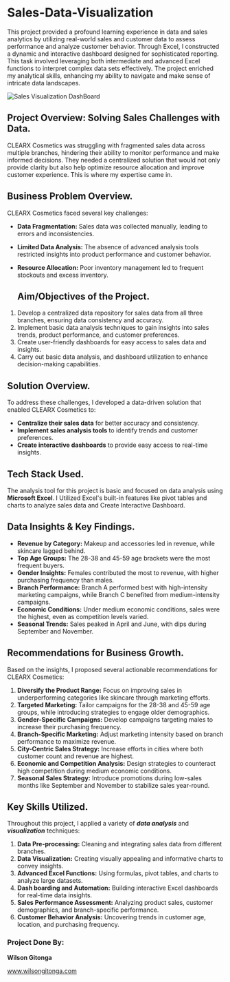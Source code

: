 # Sales-Data-Visualization
This project provided a profound learning experience in data and sales analytics by utilizing real-world sales and customer data to assess performance and analyze customer behavior. Through Excel, I constructed a dynamic and interactive dashboard designed for sophisticated reporting. This task involved leveraging both intermediate and advanced Excel functions to interpret complex data sets effectively. The project enriched my analytical skills, enhancing my ability to navigate and make sense of intricate data landscapes.

![Sales Visualization DashBoard](https://github.com/user-attachments/assets/b814cc9f-00fe-4c86-bfb5-1af40317199b)


## Project Overview: Solving Sales Challenges with Data.
CLEARX Cosmetics was struggling with fragmented sales data across multiple branches, hindering their ability to monitor performance and make informed decisions. They needed a centralized solution that would not only provide clarity but also help optimize resource allocation and improve customer experience. This is where my expertise came in.
## Business Problem Overview.
CLEARX Cosmetics faced several key challenges:
- **Data Fragmentation:** Sales data was collected manually, leading to errors and inconsistencies.
- **Limited Data Analysis:** The absence of advanced analysis tools restricted insights into product performance and customer behavior.
- **Resource Allocation:** Poor inventory management led to frequent stockouts and excess inventory.

  ## Aim/Objectives of the Project.
1. Develop a centralized data repository for sales data from all three branches, ensuring data consistency and accuracy.
2. Implement basic data analysis techniques to gain insights into sales trends, product performance, and customer preferences.
3. Create user-friendly dashboards for easy access to sales data and insights.
4. Carry out basic data analysis, and dashboard utilization to enhance decision-making capabilities.

## Solution Overview.
To address these challenges, I developed a data-driven solution that enabled CLEARX Cosmetics to:
- **Centralize their sales data** for better accuracy and consistency.
- **Implement sales analysis tools** to identify trends and customer preferences.
- **Create interactive dashboards** to provide easy access to real-time insights.
## Tech Stack Used.
The analysis tool for this project is basic and focused on data analysis using **Microsoft Excel**. I Utilized Excel's built-in features like pivot tables and charts to analyze sales data and Create Interactive Dashboard.
## Data Insights & Key Findings.
- **Revenue by Category:** Makeup and accessories led in revenue, while skincare lagged behind.
- **Top Age Groups:** The 28-38 and 45-59 age brackets were the most frequent buyers.
- **Gender Insights:** Females contributed the most to revenue, with higher purchasing frequency than males.
- **Branch Performance:** Branch A performed best with high-intensity marketing campaigns, while Branch C benefited from medium-intensity campaigns.
- **Economic Conditions:** Under medium economic conditions, sales were the highest, even as competition levels varied.
- **Seasonal Trends:** Sales peaked in April and June, with dips during September and November.
## Recommendations for Business Growth.
Based on the insights, I proposed several actionable recommendations for CLEARX Cosmetics:
1.	**Diversify the Product Range:** Focus on improving sales in underperforming categories like skincare through marketing efforts.
2.	**Targeted Marketing:** Tailor campaigns for the 28-38 and 45-59 age groups, while introducing strategies to engage older demographics.
3.	**Gender-Specific Campaigns:** Develop campaigns targeting males to increase their purchasing frequency.
4.	**Branch-Specific Marketing:** Adjust marketing intensity based on branch performance to maximize revenue.
5.	**City-Centric Sales Strategy:** Increase efforts in cities where both customer count and revenue are highest.
6.	**Economic and Competition Analysis:** Design strategies to counteract high competition during medium economic conditions.
7.	**Seasonal Sales Strategy:** Introduce promotions during low-sales months like September and November to stabilize sales year-round.
## Key Skills Utilized.
Throughout this project, I applied a variety of ***data analysis*** and ***visualization*** techniques:
1.	**Data Pre-processing:** Cleaning and integrating sales data from different branches.
2.	**Data Visualization:** Creating visually appealing and informative charts to convey insights.
3.	**Advanced Excel Functions:** Using formulas, pivot tables, and charts to analyze large datasets.
4.	**Dash boarding and Automation:** Building interactive Excel dashboards for real-time data insights.
5.	**Sales Performance Assessment:** Analyzing product sales, customer demographics, and branch-specific performance.
6.	**Customer Behavior Analysis:** Uncovering trends in customer age, location, and purchasing frequency.

### Project Done By:
**Wilson Gitonga**

www.wilsongitonga.com

